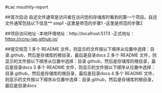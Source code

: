 #cac mouthlty-report

##首次启动
自述文件通常是访问者在访问您的存储库时看到的第一个项目。自述文件通常包括以下信息**
step1
-这里是师范的步骤1
-这里是师范的步骤2

##项目访问地址
-本地环境地址：http://localhost:5173
-正式地址：https://ccnu-lab.github.io/

##提交规范
1.多个 README 文件，则显示的文件按以下顺序从位置中选择：目录.github，然后是存储库的根目录，最后是目录docs
2.多个 README 文件，则显示的文件按以下顺序从位置中选择：目录.github，然后是存储库的根目录，最后是目录docs
3.多个 README 文件，则显示的文件按以下顺序从位置中选择：目录.github，然后是存储库的根目录，最后是目录docs
4.多个 README 文件，则显示的文件按以下顺序从位置中选择：目录.github，然后是存储库的根目录，最后是目录docs
